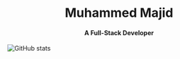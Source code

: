<h1 style="text-align:center">Muhammed Majid</h1>
<h4 style="text-align:center;">A Full-Stack Developer</h4>


![GitHub stats](https://github-readme-stats.vercel.app/api?username=majid-nope&theme=vision-friendly-dark&show_icons=true)


